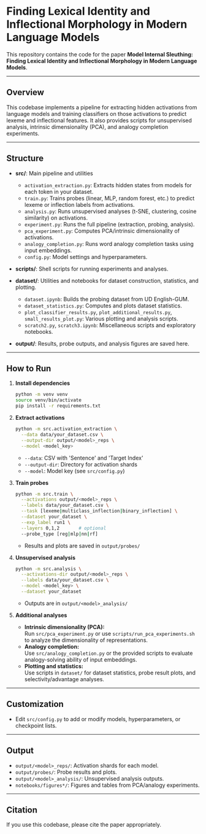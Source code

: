 # Finding Lexical Identity and Inflectional Morphology in Modern Language Models

This repository contains the code for the paper **Model Internal Sleuthing: Finding Lexical Identity and Inflectional Morphology in Modern Language Models**.

---

## Overview

This codebase implements a pipeline for extracting hidden activations from language models and training classifiers on those activations to predict lexeme and inflectional features. It also provides scripts for unsupervised analysis, intrinsic dimensionality (PCA), and analogy completion experiments.

---

## Structure

- **src/**: Main pipeline and utilities

  - `activation_extraction.py`: Extracts hidden states from models for each token in your dataset.
  - `train.py`: Trains probes (linear, MLP, random forest, etc.) to predict lexeme or inflection labels from activations.
  - `analysis.py`: Runs unsupervised analyses (t-SNE, clustering, cosine similarity) on activations.
  - `experiment.py`: Runs the full pipeline (extraction, probing, analysis).
  - `pca_experiment.py`: Computes PCA/intrinsic dimensionality of activations.
  - `analogy_completion.py`: Runs word analogy completion tasks using input embeddings.
  - `config.py`: Model settings and hyperparameters.

- **scripts/**: Shell scripts for running experiments and analyses.

- **dataset/**: Utilities and notebooks for dataset construction, statistics, and plotting.

  - `dataset.ipynb`: Builds the probing dataset from UD English-GUM.
  - `dataset_statistics.py`: Computes and plots dataset statistics.
  - `plot_classifier_results.py`, `plot_additional_results.py`, `small_results_plot.py`: Various plotting and analysis scripts.
  - `scratch2.py`, `scratch3.ipynb`: Miscellaneous scripts and exploratory notebooks.

- **output/**: Results, probe outputs, and analysis figures are saved here.

---

## How to Run

1. **Install dependencies**

   ```bash
   python -m venv venv
   source venv/bin/activate
   pip install -r requirements.txt
   ```

2. **Extract activations**

   ```bash
   python -m src.activation_extraction \
     --data data/your_dataset.csv \
     --output-dir output/<model>_reps \
     --model <model_key>
   ```

   - `--data`: CSV with 'Sentence' and 'Target Index'
   - `--output-dir`: Directory for activation shards
   - `--model`: Model key (see `src/config.py`)

3. **Train probes**

   ```bash
   python -m src.train \
     --activations output/<model>_reps \
     --labels data/your_dataset.csv \
     --task [lexeme|multiclass_inflection|binary_inflection] \
     --dataset your_dataset \
     --exp_label run1 \
     --layers 0,1,2       # optional
     --probe_type [reg|mlp|nn|rf]
   ```

   - Results and plots are saved in `output/probes/`

4. **Unsupervised analysis**

   ```bash
   python -m src.analysis \
     --activations-dir output/<model>_reps \
     --labels data/your_dataset.csv \
     --model <model_key> \
     --dataset your_dataset
   ```

   - Outputs are in `output/<model>_analysis/`

5. **Additional analyses**

   - **Intrinsic dimensionality (PCA):**  
     Run `src/pca_experiment.py` or use `scripts/run_pca_experiments.sh` to analyze the dimensionality of representations.
   - **Analogy completion:**  
     Use `src/analogy_completion.py` or the provided scripts to evaluate analogy-solving ability of input embeddings.
   - **Plotting and statistics:**  
     Use scripts in `dataset/` for dataset statistics, probe result plots, and selectivity/advantage analyses.

---

## Customization

- Edit `src/config.py` to add or modify models, hyperparameters, or checkpoint lists.

---

## Output

- `output/<model>_reps/`: Activation shards for each model.
- `output/probes/`: Probe results and plots.
- `output/<model>_analysis/`: Unsupervised analysis outputs.
- `notebooks/figures*/`: Figures and tables from PCA/analogy experiments.

---

## Citation

If you use this codebase, please cite the paper appropriately.
